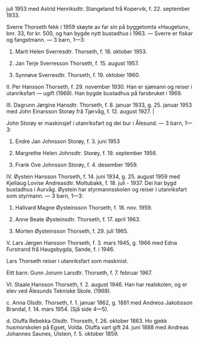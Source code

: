 juli 1953 med Astrid Henriksdtr. Stangeland frå Kopervik, f. 22. september 1933.

Sverre Thorseth fekk i 1959 skøyte av far sin på byggetomta «Haugetun», bnr. 33, for kr. 500, og han bygde nytt bustadhus i 1963. — Sverre er fiskar og fangstmann. — 3 barn, 1—3:

1. Marit Helen Sverresdtr. Thorseth, f. 18. oktober 1953.

2. Jan Terje Sverresson Thorseth, f. 15. august 1957.

3. Synnøve Sverresdtr. Thorseth, f. 19. oktober 1960.

II. Per Hansson Thorseth, f. 29. november 1930. Han er sjømann og reiser i utanriksfart — ugift (1969). Han bygde bustadhus på farsbruket i 1969.

III. Dagrunn Jørgine Hansdtr. Thorseth, f. 8. januar 1933, g. 25. januar 1953 med John Einarsson Storøy frå Tjørvåg, f. 12. august 1927. |

John Storøy er maskinsjef i utanriksfart og dei bur i Ålesund. — 3 barn, 1—3:

1. Endre Jan Johnsson Storøy, f. 3. juni 1953

2. Margrethe Helen Johnsdtr. Storøy, f. 19. september 1956.

3. Frank Ove Johnsson Storøy, f. 4. desember 1959.

IV. Øystein Hansson Thorseth, f. 14. juni 1934, g. 25. august 1959 med Kjellaug Lovise Andreasdtr. Moltubakk, f. 18. juli - 1937. Dei har bygd bustadhus i Aurvåg. Øystein har styrmannsskolen og reiser i utanriksfart som styrmann. — 3 barn, 1—3:

1. Hallvard Magne Øysteinsson Thorseth, f. 18. nov. 1959.

2. Anne Beate Øysteinsdtr. Thorseth, f. 17. april 1963.

3. Morten Øysteinsson Thorseth, f. 29. juli 1965.

V. Lars Jørgen Hansson Thorseth, f. 3. mars 1945, g. 1966 med Edna Furstrand frå Haugsbygda, Sande, f. i 1946.

Lars Thorseth reiser i utanriksfart som maskinist.

Eitt barn: Gunn Jorunn Larsdtr. Thorseth, f. 7. februar 1967.

VI. Staale Hansson Thorseth, f. 2. august 1946. Han har realskolen, og er elev ved Ålesunds Tekniske Skole. (1969).

c. Anna Olsdtr. Thorseth, f. 1. januar 1862, g. 1881 med Andreos Jakobsson Brandal, f. 14. mars 1954. (Sjå side 4—5).

d. Oluffa Rebekka Olsdtr. Thorseth, f. 26. oktober 1863. Ho gjekk husmorskolen på Egset, Volda. Oluffa vart gift 24. juni 1888 med Andreas Johannes Saunes, Ulstein, f. 5. oktober 1859.
